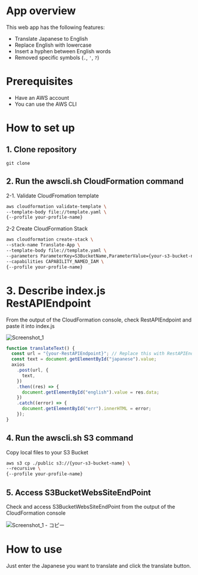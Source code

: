 # App overview
This web app has the following features:
- Translate Japanese to English
- Replace English with lowercase
- Insert a hyphen between English words
- Removed specific symbols (`.`, `'`, `?`)

# Prerequisites
- Have an AWS account
- You can use the AWS CLI

# How to set up

## 1. Clone repository
```
git clone
```
## 2. Run the awscli.sh CloudFormation command

2-1. Validate CloudFromation template
```bash:awscli.sh
aws cloudformation validate-template \
--template-body file://template.yaml \
{--profile your-profile-name}
```

2-2 Create CloudFormation Stack
```bash
aws cloudformation create-stack \
--stack-name Translate-App \
--template-body file://template.yaml \
--parameters ParameterKey=S3BucketName,ParameterValue={your-s3-bucket-name} \
--capabilities CAPABILITY_NAMED_IAM \
{--profile your-profile-name}
```

# 3. Describe index.js RestAPIEndpoint
From the output of the CloudFormation console, check RestAPIEndpoint and paste it into index.js

![Screenshot_1](https://user-images.githubusercontent.com/55443396/170989361-af99cf4e-f3b4-4461-ba61-cdc8536cf548.png)

```JavaScript:index.js
function translateText() {
  const url = "{your-RestAPIEndpoint}"; // Replace this with RestAPIEndpoint
  const text = document.getElementById("japanese").value;
  axios
    .post(url, {
      text,
    })
    .then((res) => {
      document.getElementById("english").value = res.data;
    })
    .catch((error) => {
      document.getElementById("err").innerHTML = error;
    });
}
```

## 4. Run the awscli.sh S3 command
Copy local files to your S3 Bucket
```bash
aws s3 cp ./public s3://{your-s3-bucket-name} \
--recursive \
{--profile your-profile-name}
```

## 5. Access S3BucketWebsSiteEndPoint
Check and access S3BucketWebsSiteEndPoint from the output of the CloudFormation console

![Screenshot_1 - コピー](https://user-images.githubusercontent.com/55443396/170989430-fe57da09-c14c-4a3a-a927-42bbf59f365c.png)

# How to use
Just enter the Japanese you want to translate and click the translate button.
